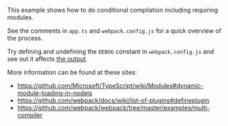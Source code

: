This example shows how to do conditional compilation including requiring modules.

See the comments in `app.ts` and `webpack.config.js` for a quick overview of the process.

Try defining and undefining the `DEBUG` constant in `webpack.config.js` and see out it affects
[the output](expectedOutput/bundle.js).

More information can be found at these sites:
- https://github.com/Microsoft/TypeScript/wiki/Modules#dynamic-module-loading-in-nodejs
- https://github.com/webpack/docs/wiki/list-of-plugins#defineplugin
- https://github.com/webpack/webpack/tree/master/examples/multi-compiler